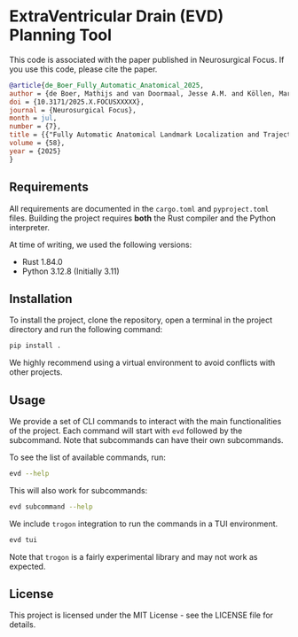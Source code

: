 # ExtraVentricular Drain (EVD) Planning Tool

This code is associated with the paper published in Neurosurgical Focus.
If you use this code, please cite the paper.

```bibtex
@article{de_Boer_Fully_Automatic_Anatomical_2025,
author = {de Boer, Mathijs and van Doormaal, Jesse A.M. and Köllen, Mare H. and Bartels, Lambertus W. and Robe, Pierre A.J.T. and van Doormaal, Tristan P.C.},
doi = {10.3171/2025.X.FOCUSXXXXX},
journal = {Neurosurgical Focus},
month = jul,
number = {7},
title = {{"Fully Automatic Anatomical Landmark Localization and Trajectory Planning for Navigated External Ventricular Drain Placement"}},
volume = {58},
year = {2025}
}
```

## Requirements

All requirements are documented in the `cargo.toml` and `pyproject.toml` files.
Building the project requires **both** the Rust compiler and the Python interpreter.

At time of writing, we used the following versions:

- Rust 1.84.0
- Python 3.12.8 (Initially 3.11)

## Installation

To install the project, clone the repository, open a terminal in the project directory and run the following command:

```bash
pip install .
```

We highly recommend using a virtual environment to avoid conflicts with other projects.

## Usage

We provide a set of CLI commands to interact with the main functionalities of the project.
Each command will start with `evd` followed by the subcommand.
Note that subcommands can have their own subcommands.

To see the list of available commands, run:

```bash
evd --help
```

This will also work for subcommands:

```bash
evd subcommand --help
```

We include `trogon` integration to run the commands in a TUI environment.

```bash
evd tui
```

Note that `trogon` is a fairly experimental library and may not work as expected.

## License

This project is licensed under the MIT License - see the LICENSE file for details.
